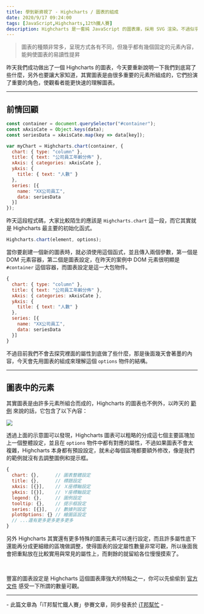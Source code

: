 ```yaml
---
title: 學到新資視了 - Highcharts / 圖表的組成
date: 2020/9/17 09:24:00
tags: [JavaScript,Highcharts,12th鐵人賽]
description: Highcharts 是一套純 JavaScript 的圖表庫，採用 SVG 渲染。不過似乎是使用人數較少的關係，國內的相關文章寥寥可數，加上官方文件的中翻文本也是較舊的版號，所以這次希望能以一個使用過 Highcharts 的開發者角度來跟各位介紹它，希望以我的使用經驗可以讓大家認識 Highcharts 的強大功能與應用，那就先來看看它的優點與特性吧！
---
```

> 圖表的種類非常多，呈現方式各有不同，但幾乎都有幾個固定的元素內容，能夠使圖表的易讀性提昇

昨天我們成功做出了一個 Highcharts 的圖表，今天要重新說明一下我們到底寫了些什麼，另外也要讓大家知道，其實圖表是由很多重要的元素所組成的，它們扮演了重要的角色，使觀看者能更快速的理解圖表。

---

## 前情回顧

```javascript
const container = document.querySelector("#container");
const xAxisCate = Object.keys(data);
const seriesData = xAxisCate.map(key => data[key]);

var myChart = Highcharts.chart(container, {
  chart: { type: "column" },
  title: { text: "公司員工年齡分佈" },
  xAxis: { categories: xAxisCate },
  yAxis: {
    title: { text: "人數" }
  },
  series: [{
    name: "XX公司員工",
    data: seriesData
  }]
});
```

昨天這段程式碼，大家比較陌生的應該是 `Highcharts.chart` 這一段，而它其實就是 Highcharts 最主要的初始化函式。

```javascript
Highcharts.chart(element, options);
```

當你要創建一個新的圖表時，就必須使用這個函式，並且傳入兩個參數，第一個是 DOM 元素容器，第二個是圖表設定，在昨天的案例中 DOM 元素很明顯是 `#container` 這個容器，而圖表設定是這一大包物件。

```javascript
{
  chart: { type: "column" },
  title: { text: "公司員工年齡分佈" },
  xAxis: { categories: xAxisCate },
  yAxis: {
    title: { text: "人數" }
  },
  series: [{
    name: "XX公司員工",
    data: seriesData
  }]
}
```

不過目前我們不會去探究裡面的屬性到底做了些什麼，那是後面幾天會著墨的內容，今天會先用圖表的組成來理解這個 `options` 物件的結構。

---

## 圖表中的元素

其實圖表是由許多元素所組合而成的，Highcharts 的圖表也不例外，以昨天的 [範例](https://codepen.io/max-lee/pen/BaKwdyN) 來說的話，它包含了以下內容：

![](/img/content/highcharts-3/element.png)


透過上面的示意圖可以發現，Highcharts 圖表可以粗略的分成這七個主要區塊加上一個整體設定，並且在 `options` 物件中都有對應的屬性，不過如果圖表不會太複雜，Highcharts 本身都有預設設定，就未必每個區塊都要額外修改，像是我們的範例就沒有去調整圖例和提示框。

```javascript
{
  chart: {},      // 圖表整體設定
  title: {},      // 標題設定
  xAxis: [{}],    // Ｘ座標軸設定
  yAxis: [{}],    // Ｙ座標軸設定
  legend: {},     // 圖例設定
  tooltip: {},    // 提示框設定
  series: [{}],   // 數據列設定
  plotOptions: {} // 繪圖區設定
  // ...還有更多更多更多更多
}
```

另外 Highcharts 其實還有更多特殊的圖表元素可以進行設定，而且許多屬性底下還能再分成更細緻的區塊做調整，使得圖表的設定屬性數量非常可觀，所以後面我會把重點放在比較實用與常見的屬性上，而剩餘的就留給各位慢慢摸索了。

<br/>

豐富的圖表設定是 Highcharts 這個圖表庫強大的特點之一，你可以先偷偷到 [官方文件](https://api.highcharts.com/highcharts/) 感受一下所謂的數量可觀。

---

\- 此篇文章為「iT邦幫忙鐵人賽」參賽文章，同步發表於 [iT邦幫忙](https://ithelp.ithome.com.tw/articles/10238356) -
